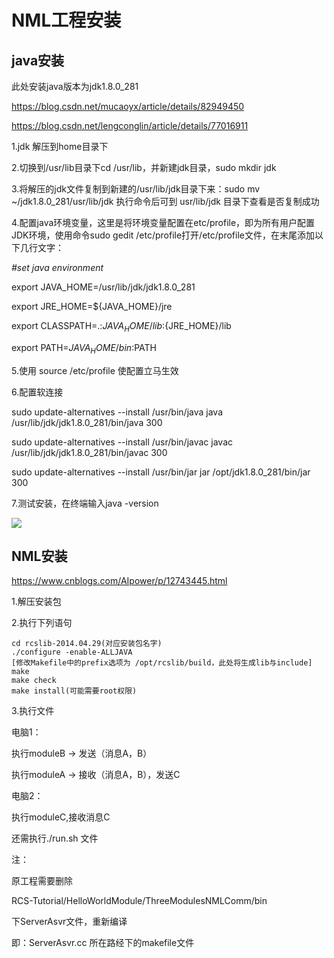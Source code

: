 # NML工程安装

## java安装

此处安装java版本为jdk1.8.0_281

https://blog.csdn.net/mucaoyx/article/details/82949450

https://blog.csdn.net/lengconglin/article/details/77016911

1.jdk 解压到home目录下

2.切换到/usr/lib目录下cd /usr/lib，并新建jdk目录，sudo mkdir jdk

3.将解压的jdk文件复制到新建的/usr/lib/jdk目录下来：sudo mv ~/jdk1.8.0_281/usr/lib/jdk 执行命令后可到 usr/lib/jdk 目录下查看是否复制成功

4.配置java环境变量，这里是将环境变量配置在etc/profile，即为所有用户配置JDK环境，使用命令sudo gedit /etc/profile打开/etc/profile文件，在末尾添加以下几行文字：

*#set java environment*   

export JAVA_HOME=/usr/lib/jdk/jdk1.8.0_281

export JRE_HOME=${JAVA_HOME}/jre    

export CLASSPATH=.:${JAVA_HOME}/lib:${JRE_HOME}/lib     

export PATH=${JAVA_HOME}/bin:$PATH 

5.使用 source /etc/profile 使配置立马生效

6.配置软连接

sudo update-alternatives --install /usr/bin/java java /usr/lib/jdk/jdk1.8.0_281/bin/java 300    

sudo update-alternatives --install /usr/bin/javac javac /usr/lib/jdk/jdk1.8.0_281/bin/javac 300 

sudo update-alternatives --install /usr/bin/jar jar /opt/jdk1.8.0_281/bin/jar 300

7.测试安装，在终端输入java -version 

![](/home/ref/Pictures/20170809210820400.png)

## NML安装

https://www.cnblogs.com/AIpower/p/12743445.html

1.解压安装包

2.执行下列语句

```
cd rcslib-2014.04.29(对应安装包名字)
./configure -enable-ALLJAVA
[修改Makefile中的prefix选项为 /opt/rcslib/build，此处将生成lib与include]
make 
make check
make install(可能需要root权限)
```

3.执行文件

电脑1：

执行moduleB -> 发送（消息A，B）

执行moduleA -> 接收（消息A，B），发送C

电脑2：

执行moduleC,接收消息C

还需执行./run.sh 文件

注：

原工程需要删除

RCS-Tutorial/HelloWorldModule/ThreeModulesNMLComm/bin

下ServerAsvr文件，重新编译

即：ServerAsvr.cc  所在路经下的makefile文件